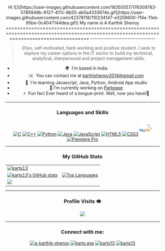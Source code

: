 <div align = "center">
Hi ![]([https://user-images.githubusercontent.com/18350557/176309783-0785949b-9127-417c-8b55-ab5a4333674e.gif](https://user-images.githubusercontent.com/42378118/110234147-e3259600-7f4e-11eb-95be-0c4047144dea.gif)) My name is A Karthik Shenoy
========================================================================================================================================
---------------------------------

>20yo, self-motivated, hard-working and positive student. I seek to explore my career options in the IT sector to build my technical, analytical, interpersonal and project management skills.

* 🌍  I'm based in India
* ✉️  You can contact me at [karthishenoy2014@gmail.com](mailto:karthishenoy2014@gmail.com )
* 🧠  I'm learning Javascript, Java, Python, Android App studio
* 🔭 I’m currently working on [Parkease](https://github.com/karts13/ParkEase)
* ⚡  Fun fact Ever heard of a tongue-print. Well, now you have!🥰

<hr>

### Languages and Skills


<p align="center">
<a href="https://docs.microsoft.com/en-us/cpp/?view=msvc-170" target="_blank" rel="noreferrer"><img src="https://raw.githubusercontent.com/danielcranney/readme-generator/main/public/icons/skills/c-colored.svg" width="36" height="50px" alt="C" /></a>
<a href="https://docs.microsoft.com/en-us/cpp/?view=msvc-170" target="_blank" rel="noreferrer"><img src="https://raw.githubusercontent.com/danielcranney/readme-generator/main/public/icons/skills/cplusplus-colored.svg" width="36" height="50px" alt="C++" /></a>
<a href="https://www.python.org/" target="_blank" rel="noreferrer"><img src="https://raw.githubusercontent.com/danielcranney/readme-generator/main/public/icons/skills/python-colored.svg" width="36" height="50px" alt="Python" /></a>
<a href="https://www.oracle.com/java/" target="_blank" rel="noreferrer"><img src="https://raw.githubusercontent.com/danielcranney/readme-generator/main/public/icons/skills/java-colored.svg" width="36" height="50px" alt="Java" /></a>
<a href="https://developer.mozilla.org/en-US/docs/Web/JavaScript" target="_blank" rel="noreferrer"><img src="https://raw.githubusercontent.com/danielcranney/readme-generator/main/public/icons/skills/javascript-colored.svg" width="36" height="50px" alt="JavaScript" /></a>
<a href="https://developer.mozilla.org/en-US/docs/Glossary/HTML5" target="_blank" rel="noreferrer"><img src="https://raw.githubusercontent.com/danielcranney/readme-generator/main/public/icons/skills/html5-colored.svg" width="36" height="50px" alt="HTML5" /></a>
<a href="https://www.w3.org/TR/CSS/#css" target="_blank" rel="noreferrer"><img src="https://raw.githubusercontent.com/danielcranney/readme-generator/main/public/icons/skills/css3-colored.svg" width="36" height="50px" alt="CSS3" /></a>
<a href="https://www.mysql.com/" target="_blank" rel="noreferrer"> <img src="https://raw.githubusercontent.com/devicons/devicon/master/icons/mysql/mysql-original-wordmark.svg" alt="mysql" width="40" height="50px"/> </a>
<a href="https://www.adobe.com/uk/products/premiere.html" target="_blank" rel="noreferrer"><img src="https://raw.githubusercontent.com/danielcranney/readme-generator/main/public/icons/skills/premierepro-colored.svg" width="36" height="50px" alt="Premiere Pro" /></a>
</p>

<hr>

### My GitHub Stats

<table>
	<tr>
		<td colspan = "2"><a href="https://github.com/ryo-ma/github-profile-trophy"><img src="https://github-profile-trophy.vercel.app/?username=karts13" alt="karts13" /></a></td>
	</tr>
	<tr>
		<td><a href="http://www.github.com/karts13"><img src="https://github-readme-stats.vercel.app/api?username=karts13&show_icons=true&hide=&count_private=true&title_color=0891b2&text_color=ffffff&icon_color=0891b2&bg_color=1c1917&hide_border=true&show_icons=true" alt="karts13's GitHub stats" /></a></td>
		<td><a href="https://github.com/karts13" align="left"><img src="https://github-readme-stats.vercel.app/api/top-langs/?username=karts13&langs_count=10&title_color=0891b2&text_color=ffffff&icon_color=0891b2&bg_color=1c1917&hide_border=true&locale=en&custom_title=Top%20%Languages" alt="Top Languages" /></a>			</td>
	</tr>
	<tr>
		<td colspan = "2"><a href="http://www.github.com/karts13"><img src="https://github-readme-streak-stats.herokuapp.com/?user=karts13&stroke=ffffff&background=1c1917&ring=0891b2&fire=0891b2&currStreakNum=ffffff&currStreakLabel=0891b2&sideNums=ffffff&sideLabels=ffffff&dates=ffffff&hide_border=true" /></a>
</td>
	</tr>
</table>

<hr>

<div align = "center">
<h3><b>Profile Visits 👁️</b></h3>
<img width = 25% src = "https://profile-counter.glitch.me/{karts13}/count.svg">
</hr>
</div>

<hr>

### Connect with me:

<p align="center">
<a href="https://linkedin.com/in/a-karthik-shenoy" target="blank"><img align="center" src="https://raw.githubusercontent.com/rahuldkjain/github-profile-readme-generator/master/src/images/icons/Social/linked-in-alt.svg" alt="a-karthik-shenoy" height="50px" width="40" /></a>
<a href="https://instagram.com/karts.exe" target="blank"><img align="center" src="https://raw.githubusercontent.com/rahuldkjain/github-profile-readme-generator/master/src/images/icons/Social/instagram.svg" alt="karts.exe" height="50px" width="40" /></a>
<a href="https://www.hackerrank.com/karts13" target="blank"><img align="center" src="https://raw.githubusercontent.com/rahuldkjain/github-profile-readme-generator/master/src/images/icons/Social/hackerrank.svg" alt="karts13" height="50px" width="40" /></a>
<a href="https://www.leetcode.com/karts13" target="blank"><img align="center" src="https://raw.githubusercontent.com/rahuldkjain/github-profile-readme-generator/master/src/images/icons/Social/leet-code.svg" alt="karts13" height="50px" width="40" /></a>
</p>
